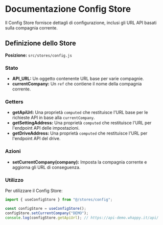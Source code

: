 # Documentazione Config Store

Il Config Store fornisce dettagli di configurazione, inclusi gli URL API basati sulla compagnia corrente.

## Definizione dello Store

**Posizione:** `src/stores/config.js`

### Stato

- **API_URL:** Un oggetto contenente URL base per varie compagnie.
- **currentCompany:** Un `ref` che contiene il nome della compagnia corrente.

### Getters

- **getApiUrl:** Una proprietà `computed` che restituisce l'URL base per le richieste API in base alla `currentCompany`.
- **getSettingAddress:** Una proprietà `computed` che restituisce l'URL per l'endpoint API delle impostazioni.
- **getDriveAddress:** Una proprietà `computed` che restituisce l'URL per l'endpoint API del drive.

### Azioni

- **setCurrentCompany(company):** Imposta la compagnia corrente e aggiorna gli URL di conseguenza.

### Utilizzo

Per utilizzare il Config Store:

```javascript
import { useConfigStore } from "@/stores/config";

const configStore = useConfigStore();
configStore.setCurrentCompany("DEMO");
console.log(configStore.getApiUrl); // https://api-demo.whappy.it/api/
```
